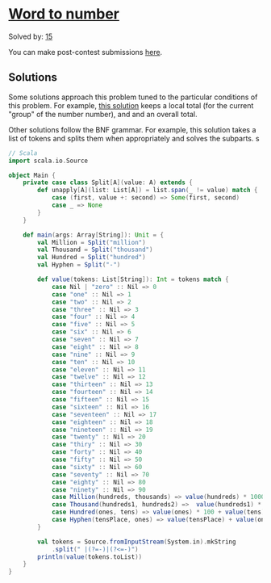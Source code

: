 # [Word to number](http://www.spoj.com/BYU2015F/ranks/WORD2NUM)

Solved by: [15](http://www.spoj.com/BYU2015F/ranks/WORD2NUM)

You can make post-contest submissions [here](http://www.spoj.com/problems/WORD2NUM).

## Solutions

Some solutions approach this problem tuned to the particular conditions of this problem. For example, [this solution](http://www.spoj.com/BYU2015F/files/src/15570871/) keeps a local total (for the current "group" of the number number), and and an overall total.

Other solutions follow the BNF grammar. For example, this solution takes a list of tokens and splits them when appropriately and solves the subparts.
s
```scala
// Scala
import scala.io.Source

object Main {
	private case class Split[A](value: A) extends {
		def unapply[A](list: List[A]) = list.span(_ != value) match {
			case (first, value +: second) => Some(first, second)
			case _ => None
		}
	}

	def main(args: Array[String]): Unit = {
		val Million = Split("million")
		val Thousand = Split("thousand")
		val Hundred = Split("hundred")
		val Hyphen = Split("-")

		def value(tokens: List[String]): Int = tokens match {
			case Nil | "zero" :: Nil => 0
			case "one" :: Nil => 1
			case "two" :: Nil => 2
			case "three" :: Nil => 3
			case "four" :: Nil => 4
			case "five" :: Nil => 5
			case "six" :: Nil => 6
			case "seven" :: Nil => 7
			case "eight" :: Nil => 8
			case "nine" :: Nil => 9
			case "ten" :: Nil => 10
			case "eleven" :: Nil => 11
			case "twelve" :: Nil => 12
			case "thirteen" :: Nil => 13
			case "fourteen" :: Nil => 14
			case "fifteen" :: Nil => 15
			case "sixteen" :: Nil => 16
			case "seventeen" :: Nil => 17
			case "eighteen" :: Nil => 18
			case "nineteen" :: Nil => 19
			case "twenty" :: Nil => 20
			case "thiry" :: Nil => 30
			case "forty" :: Nil => 40
			case "fifty" :: Nil => 50
			case "sixty" :: Nil => 60
			case "seventy" :: Nil => 70
			case "eighty" :: Nil => 80
			case "ninety" :: Nil => 90
			case Million(hundreds, thousands) => value(hundreds) * 1000000 + value(thousands)
			case Thousand(hundreds1, hundreds2) =>  value(hundreds1) * 1000 + value(hundreds2)
			case Hundred(ones, tens) => value(ones) * 100 + value(tens)
			case Hyphen(tensPlace, ones) => value(tensPlace) + value(ones)
		}

		val tokens = Source.fromInputStream(System.in).mkString
			.split(" |(?=-)|(?<=-)")
		println(value(tokens.toList))
	}
}
```